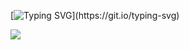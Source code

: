 [![Typing SVG](https://readme-typing-svg.herokuapp.com?font=Fira+Code&pause=1000&center=true&width=435&lines=code+my+future.)](https://git.io/typing-svg)

<!-- ### About Me
I am currently deepening my skills in front-end development;
interested in building purposeful, accessible, and human-centered products. -->

<!--  ![GIF](https://media.giphy.com/media/v1.Y2lkPTc5MGI3NjExbnpwaHYyOW8wMDVpb3Z0NWs2NzhjeGxtaTh4MmE3NnVpbzMzeWJzZSZlcD12MV9naWZzX3NlYXJjaCZjdD1n/PFkgOFloYgGqc/giphy.gif)   -->

<!-- ![GIF](https://media.giphy.com/media/v1.Y2lkPTc5MGI3NjExMnRjdjExYmhlYXFqOGhmNmdsMHRyNHJjN2doNG1jano2YXE0bnNpdyZlcD12MV9naWZzX3NlYXJjaCZjdD1n/PZrjGkr334fXa/giphy.gif) -->

![](https://github-readme-streak-stats.herokuapp.com/?user=pseudosane&theme=tokyonight&hide_border=true)

<!-- ![](https://github-readme-stats.vercel.app/api/top-langs/?username=pseudosane&theme=dark&hide_border=false&include_all_commits=false&count_private=true&layout=compact) -->
